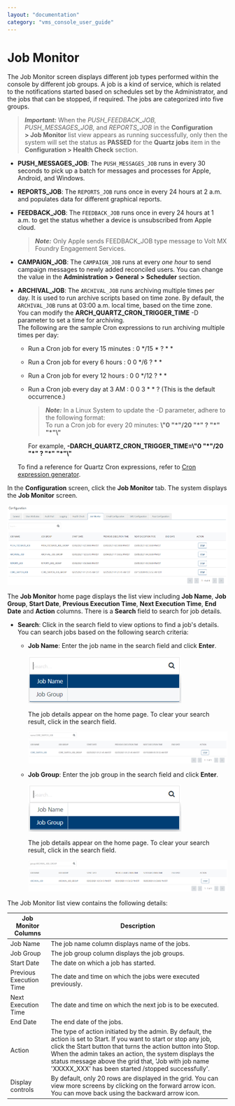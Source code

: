 ```yaml
---
layout: "documentation"
category: "vms_console_user_guide"
---
```

                              


Job Monitor
===========

The Job Monitor screen displays different job types performed within the console by different job groups. A job is a kind of service, which is related to the notifications started based on schedules set by the Administrator, and the jobs that can be stopped, if required. The jobs are categorized into five groups.

> **_Important:_** When the _PUSH\_FEEDBACK\_JOB, PUSH\_MESSAGES\_JOB,_ and _REPORTS\_JOB_ in the **Configuration > Job Monitor** list view appears as running successfully, only then the system will set the status as **PASSED** for the **Quartz jobs** item in the **Configuration > Health Check** section.

*   **PUSH\_MESSAGES\_JOB**: The `PUSH_MESSAGES_JOB` runs in every 30 seconds to pick up a batch for messages and processes for Apple, Android, and Windows.
*   **REPORTS\_JOB**: The `REPORTS_JOB` runs once in every 24 hours at 2 a.m. and populates data for different graphical reports.
*   **FEEDBACK\_JOB**: The `FEEDBACK_JOB` runs once in every 24 hours at 1 a.m. to get the status whether a device is unsubscribed from Apple cloud.  
    
    > **_Note:_** Only Apple sends FEEDBACK\_JOB type message to Volt MX Foundry Engagement Services.
    
*   **CAMPAIGN\_JOB**: The `CAMPAIGN_JOB` runs at every _one hour_ to send campaign messages to newly added reconciled users. You can change the value in the **Administration** **\>** **General** **\>** **Scheduler** section.
*   **ARCHIVAL\_JOB**: The `ARCHIVAL_JOB` runs archiving multiple times per day. It is used to run archive scripts based on time zone. By default, the `ARCHIVAL_JOB` runs at 03:00 a.m. local time, based on the time zone.  
    You can modify the **ARCH\_QUARTZ\_CRON\_TRIGGER\_TIME** -D parameter to set a time for archiving.  
    The following are the sample Cron expressions to run archiving multiple times per day:
    
    *   Run a Cron job for every 15 minutes : 0 \*/15 \* ? \* \*
    *   Run a Cron job for every 6 hours : 0 0 \*/6 ? \* \*
    *   Run a Cron job for every 12 hours : 0 0 \*/12 ? \* \*
    *   Run a Cron job every day at 3 AM : 0 0 3 \* \* ? (This is the default occurrence.)  
        
        > **_Note:_** In a Linux System to update the -D parameter, adhere to the following format:  
        To run a Cron job for every 20 minutes: **\\"0 "\*"/20 "\*" ? "\*" "\*"\\"**  
          
        For example, **\-DARCH\_QUARTZ\_CRON\_TRIGGER\_TIME=\\"0 "\*"/20 "\*" ? "\*" "\*"\\"**
        
    
    To find a reference for Quartz Cron expressions, refer to [Cron expression generator](https://www.freeformatter.com/cron-expression-generator-quartz.html).
    

In the **Configuration** screen, click the **Job Monitor** tab. The system displays the **Job Monitor** screen.

![](../Resources/Images/Settings/Configuration/jobmonitorhomepage_643x779.png)

The **Job Monitor** home page displays the list view including **Job Name**, **Job Group**, **Start Date**, **Previous Execution Time**, **Next Execution Time**, **End Date** and **Action** columns. There is a **Search** field to search for job details.

*   **Search**: Click in the search field to view options to find a job's details. You can search jobs based on the following search criteria:
    *   **Job Name**: Enter the job name in the search field and click **Enter**.
        
        ![](../Resources/Images/Settings/Configuration/jobmonitor/jobmonitorsearchjobname.png)
        
        The job details appear on the home page. To clear your search result, click in the search field.
        
        ![](../Resources/Images/Settings/Configuration/jobmonitor/resultname_553x93.png)
        
    *   **Job Group**: Enter the job group in the search field and click **Enter**.
        
        ![](../Resources/Images/Settings/Configuration/jobmonitor/searchjobgroup.png)
        
        The job details appear on the home page. To clear your search result, click in the search field.
        
        ![](../Resources/Images/Settings/Configuration/jobmonitor/resultjobgroup_559x92.png)
        

The Job Monitor list view contains the following details:

  
| Job Monitor Columns | Description |
| --- | --- |
| Job Name | The job name column displays name of the jobs. |
| Job Group | The job group column displays the job groups. |
| Start Date | The date on which a job has started. |
| Previous Execution Time | The date and time on which the jobs were executed previously. |
| Next Execution Time | The date and time on which the next job is to be executed. |
| End Date | The end date of the jobs. |
| Action | The type of action initiated by the admin. By default, the action is set to Start. If you want to start or stop any job, click the Start button that turns the action button into Stop. When the admin takes an action, the system displays the status message above the grid that, 'Job with job name 'XXXXX\_XXX' has been started /stopped successfully'. |
| Display controls | By default, only 20 rows are displayed in the grid. You can view more screens by clicking on the forward arrow icon. You can move back using the backward arrow icon. |
